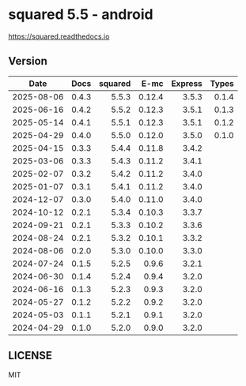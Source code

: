 # squared 5.5 - android

https://squared.readthedocs.io

## Version

| Date       | Docs   | squared |    E-mc | Express |  Types |
| :--------: | -----: | ------: | ------: | ------: | ------:|
| 2025-08-06 |  0.4.3 |   5.5.3 |  0.12.4 |   3.5.3 |  0.1.4 |
| 2025-06-16 |  0.4.2 |   5.5.2 |  0.12.3 |   3.5.1 |  0.1.3 |
| 2025-05-14 |  0.4.1 |   5.5.1 |  0.12.3 |   3.5.1 |  0.1.2 |
| 2025-04-29 |  0.4.0 |   5.5.0 |  0.12.0 |   3.5.0 |  0.1.0 |
| 2025-04-15 |  0.3.3 |   5.4.4 |  0.11.8 |   3.4.2 |        |
| 2025-03-06 |  0.3.3 |   5.4.3 |  0.11.2 |   3.4.1 |        |
| 2025-02-07 |  0.3.2 |   5.4.2 |  0.11.2 |   3.4.0 |        |
| 2025-01-07 |  0.3.1 |   5.4.1 |  0.11.2 |   3.4.0 |        |
| 2024-12-07 |  0.3.0 |   5.4.0 |  0.11.0 |   3.4.0 |        |
| 2024-10-12 |  0.2.1 |   5.3.4 |  0.10.3 |   3.3.7 |        |
| 2024-09-21 |  0.2.1 |   5.3.3 |  0.10.2 |   3.3.6 |        |
| 2024-08-24 |  0.2.1 |   5.3.2 |  0.10.1 |   3.3.2 |        |
| 2024-08-06 |  0.2.0 |   5.3.0 |  0.10.0 |   3.3.0 |        |
| 2024-07-24 |  0.1.5 |   5.2.5 |   0.9.6 |   3.2.1 |        |
| 2024-06-30 |  0.1.4 |   5.2.4 |   0.9.4 |   3.2.0 |        |
| 2024-06-16 |  0.1.3 |   5.2.3 |   0.9.3 |   3.2.0 |        |
| 2024-05-27 |  0.1.2 |   5.2.2 |   0.9.2 |   3.2.0 |        |
| 2024-05-03 |  0.1.1 |   5.2.1 |   0.9.1 |   3.2.0 |        |
| 2024-04-29 |  0.1.0 |   5.2.0 |   0.9.0 |   3.2.0 |        |

## LICENSE

MIT